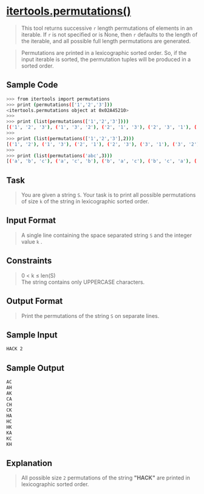 # **[itertools.permutations()](https://www.hackerrank.com/challenges/itertools-permutations/problem?isFullScreen=true)**

  <input type="hidden" id="naderly" name="Writen by: Ahmed Nader" value="https://github.com/naderly">

> This tool returns successive `r` length permutations of elements in an iterable. If `r` is not specified or is None, then `r` defaults to the length of the iterable, and all possible full length permutations are generated.

> Permutations are printed in a lexicographic sorted order. So, if the input iterable is sorted, the permutation tuples will be produced in a sorted order.

## Sample Code

```sh
>>> from itertools import permutations
>>> print (permutations(['1','2','3']))
<itertools.permutations object at 0x02A45210>
>>>
>>> print (list(permutations(['1','2','3'])))
[('1', '2', '3'), ('1', '3', '2'), ('2', '1', '3'), ('2', '3', '1'), ('3', '1', '2'), ('3', '2', '1')]
>>>
>>> print (list(permutations(['1','2','3'],2)))
[('1', '2'), ('1', '3'), ('2', '1'), ('2', '3'), ('3', '1'), ('3', '2')]
>>>
>>> print (list(permutations('abc',3)))
[('a', 'b', 'c'), ('a', 'c', 'b'), ('b', 'a', 'c'), ('b', 'c', 'a'), ('c', 'a', 'b'), ('c', 'b', 'a')]
```

## Task

> You are given a string `S`. Your task is to print all possible permutations of size `k` of the string in lexicographic sorted order.

## Input Format

> A single line containing the space separated string `S` and the integer value `k` .

## Constraints

> 0 < k ≤ len(S) <br>
> The string contains only UPPERCASE characters.

## Output Format

> Print the permutations of the string `S` on separate lines.

## Sample Input

```sh
HACK 2
```

## Sample Output

```sh
AC
AH
AK
CA
CH
CK
HA
HC
HK
KA
KC
KH
```

## Explanation

> All possible size `2` permutations of the string **"HACK"** are printed in lexicographic sorted order.
